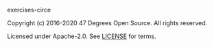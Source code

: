 [comment]: <> (Don't edit this file!)
[comment]: <> (It is automatically updated after every release of https://github.com/47degrees/.github)
[comment]: <> (If you want to suggest a change, please open a PR or issue in that repository)

exercises-circe

Copyright (c) 2016-2020 47 Degrees Open Source. All rights reserved.

Licensed under Apache-2.0. See [LICENSE](LICENSE.md) for terms.